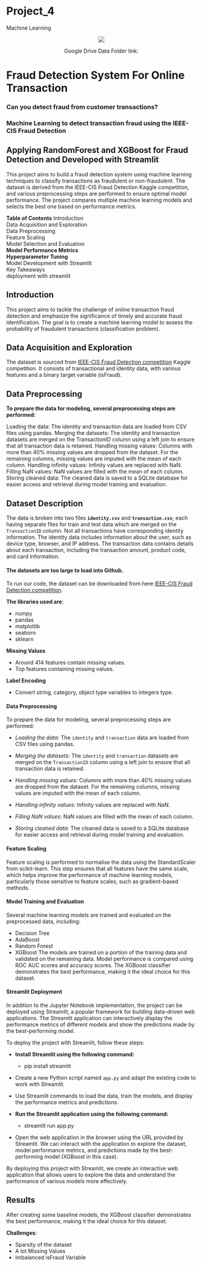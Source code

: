 # Project_4
Machine Learning

<p align="center">
  <img src="https://user-images.githubusercontent.com/112173540/225614794-ed8645e6-c6b5-4cea-bfd3-c70c8596f44e.jpg"/>
</p>
<p align="center">
Google Drive Data Folder link:
</p>

# Fraud Detection System For Online Transaction
### Can you detect fraud from customer transactions?
### Machine Learning to detect transaction fraud using the IEEE-CIS Fraud Detection

## Applying RandomForest and XGBoost for Fraud Detection and Developed with Streamlit
This project aims to build a fraud detection system using machine learning techniques to classify transactions as fraudulent or non-fraudulent. The dataset is derived from the IEEE-CIS Fraud Detection Kaggle competition, and various preprocessing steps are performed to ensure optimal model performance. The project compares multiple machine learning models and selects the best one based on performance metrics.

**Table of Contents**
Introduction  
Data Acquisition and Exploration  
Data Preprocessing  
Feature Scaling  
Model Selection and Evaluation  
**Model Performance Metrics**  
**Hyperparameter Tuning**  
Model Development with Streamlit  
Key Takeaways  
deployment with streamlit  

## Introduction

This project aims to tackle the challenge of online transaction fraud detection and emphasize the significance of timely and accurate fraud identification. The goal is to create a machine learning model to assess the probability of fraudulent transactions (classification problem).

## Data Acquisition and Exploration

The dataset is sourced from [IEEE-CIS Fraud Detection competition](https://www.kaggle.com/c/ieee-fraud-detection/overview) Kaggle competition. It consists of transactional and identity data, with various features and a binary target variable (isFraud).


## Data Preprocessing   
**To prepare the data for modeling, several preprocessing steps are performed:**

Loading the data: The identity and transaction data are loaded from CSV files using pandas.
Merging the datasets: The identity and transaction datasets are merged on the TransactionID column using a left join to ensure that all transaction data is retained.
Handling missing values: Columns with more than 40% missing values are dropped from the dataset. For the remaining columns, missing values are imputed with the mean of each column.
Handling infinity values: Infinity values are replaced with NaN.
Filling NaN values: NaN values are filled with the mean of each column.
Storing cleaned data: The cleaned data is saved to a SQLite database for easier access and retrieval during model training and evaluation.

## Dataset Description
The data is broken into two files **`identity.csv`** and **`transaction.csv`**, each having separate files for train and test data which are merged on the `TransactionID` column. Not all transactions have corresponding identity information. The identity data includes information about the user, such as device type, browser, and IP address. The transaction data contains details about each transaction, including the transaction amount, product code, and card information.

#### The datasets are too large to load into Github. 
To run our code, the dataset can be downloaded from here [IEEE-CIS Fraud Detection competition](https://www.kaggle.com/c/ieee-fraud-detection/overview).

**The libraries used are**:  
- numpy
- pandas
- matplotlib
- seaborn
- sklearn

**Missing Values**
- Around 414 features contain missing values.
- Top features containing missing values.

**Label Encoding**
- Convert string, category, object type variables to integers type.

#### Data Preprocessing
To prepare the data for modeling, several preprocessing steps are performed:

  - *Loading the data:* The `identity` and `transaction` data are loaded from CSV files using pandas.

  - *Merging the datasets:* The `identity` and `transaction` datasets are merged on the `TransactionID` column using a left join to ensure that all transaction data is retained.

  - *Handling missing values:* Columns with more than 40% missing values are dropped from the dataset. For the remaining columns, missing values are imputed with the mean of each column.

  - *Handling infinity values:* Infinity values are replaced with NaN.

  - *Filling NaN values:* NaN values are filled with the mean of each column.

  - *Storing cleaned data:* The cleaned data is saved to a SQLite database for easier access and retrieval during model training and evaluation.

#### Feature Scaling
Feature scaling is performed to normalise the data using the StandardScaler from scikit-learn. This step ensures that all features have the same scale, which helps improve the performance of machine learning models, particularly those sensitive to feature scales, such as gradient-based methods.

####  Model Training and Evaluation
Several machine learning models are trained and evaluated on the preprocessed data, including:

  - Decision Tree
  - AdaBoost
  - Random Forest
  - XGBoost
The models are trained on a portion of the training data and validated on the remaining data. Model performance is compared using ROC AUC scores and accuracy scores. The XGBoost classifier demonstrates the best performance, making it the ideal choice for this dataset.

#### Streamlit Deployment
In addition to the Jupyter Notebook implementation, the project can be deployed using Streamlit, a popular framework for building data-driven web applications. The Streamlit application can interactively display the performance metrics of different models and show the predictions made by the best-performing model.

To deploy the project with Streamlit, follow these steps:

  - **Install Streamlit using the following command:**
      -  pip install streamlit
      
  - Create a new Python script named `app.py` and adapt the existing code to work with Streamlit. 
  - Use Streamlit commands to load the data, train the models, and display the performance metrics and predictions.

  - **Run the Streamlit application using the following command:**
      - streamlit run app.py

  - Open the web application in the browser using the URL provided by Streamlit. We can interact with the application to explore the dataset, model performance metrics, and predictions made by the best-performing model (XGBoost in this case).

By deploying this project with Streamlit, we create an interactive web application that allows users to explore the data and understand the performance of various models more effectively. 

## Results
After creating some baseline models, the XGBoost classifier demonstrates the best performance, making it the ideal choice for this dataset. 

**Challenges**:
- Sparsity of the dataset
- A lot Missing Values
- Imbalanced isFraud Variable
